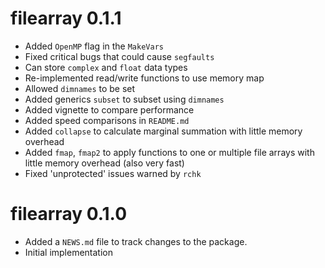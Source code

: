 # filearray 0.1.1

* Added `OpenMP` flag in the `MakeVars`
* Fixed critical bugs that could cause `segfaults`
* Can store `complex` and `float` data types
* Re-implemented read/write functions to use memory map
* Allowed `dimnames` to be set
* Added generics `subset` to subset using `dimnames`
* Added vignette to compare performance
* Added speed comparisons in `README.md`
* Added `collapse` to calculate marginal summation with little memory overhead
* Added `fmap`, `fmap2` to apply functions to one or multiple file arrays with little memory overhead (also very fast)
* Fixed 'unprotected' issues warned by `rchk`

# filearray 0.1.0

* Added a `NEWS.md` file to track changes to the package.
* Initial implementation
